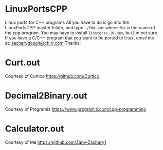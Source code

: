 # LinuxPortsCPP
Linux ports for C++ programs
All you have to do is go into the LinuxPortsCPP-master folder, and type `./foo.out` where `foo` is the name of the cpp program.
You may have to install `libstdc++-10-dev`, but I'm not sure.
If you have a C/C++ program that you want to be ported to linux, email me at:
zacharygough@cfl.rr.com
Thanks!

# Curt.out
Courtesy of Curtico
https://github.com/Curtico


# Decimal2Binary.out
Courtesy of Programiz
https://www.programiz.com/cpp-programming


# Calculator.out
Courtesy of Me
https://github.com/Zany-Zachary1
